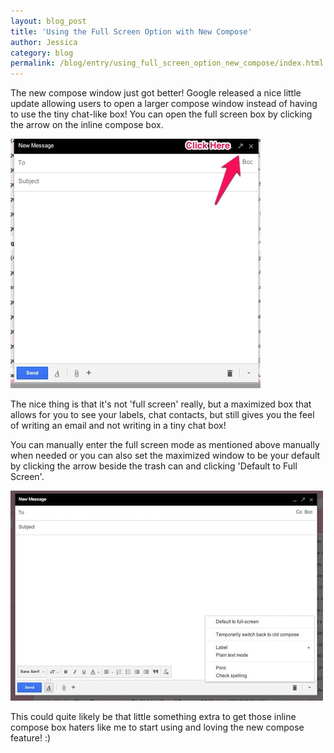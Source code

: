 ```yaml
---
layout: blog_post
title: 'Using the Full Screen Option with New Compose'
author: Jessica
category: blog
permalink: /blog/entry/using_full_screen_option_new_compose/index.html
---
```


The new compose window just got better! Google released a nice little update allowing users to open a larger compose window instead of having to use the tiny chat-like box! You can open the full screen box by clicking the arrow on the inline compose box.

![inline](/assets/blog/2013-08-06-using_full_screen_option_new_compose/inline.jpg)

The nice thing is that it's not 'full screen' really, but a maximized box that allows for you to see your labels, chat contacts, but still gives you the feel of writing an email and not writing in a tiny chat box!

You can manually enter the full screen mode as mentioned above manually when needed or you can also set the maximized window to be your default by clicking the arrow beside the trash can and clicking 'Default to Full Screen'.

![full-screen](/assets/blog/2013-08-06-using_full_screen_option_new_compose/full_screen.jpg)

This could quite likely be that little something extra to get those inline compose box haters like me to start using and loving the new compose feature! :)
